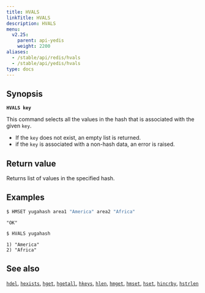 ```yaml
---
title: HVALS
linkTitle: HVALS
description: HVALS
menu:
  v2.25:
    parent: api-yedis
    weight: 2200
aliases:
  - /stable/api/redis/hvals
  - /stable/api/yedis/hvals
type: docs
---
```


## Synopsis

**`HVALS key`**

This command selects all the values in the hash that is associated with the given `key`.

- If the `key` does not exist, an empty list is returned.
- if the `key` is associated with a non-hash data, an error is raised.

## Return value

Returns list of values in the specified hash.

## Examples

```sh
$ HMSET yugahash area1 "America" area2 "Africa"
```

```
"OK"
```

```sh
$ HVALS yugahash
```

```
1) "America"
2) "Africa"
```

## See also

[`hdel`](../hdel/), [`hexists`](../hexists/), [`hget`](../hget/), [`hgetall`](../hgetall/), [`hkeys`](../hkeys/), [`hlen`](../hlen/), [`hmget`](../hmget/), [`hmset`](../hmset/), [`hset`](../hset/), [`hincrby`](../hincrby/), [`hstrlen`](../hstrlen/)
